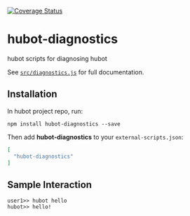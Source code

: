 [![Coverage Status](https://coveralls.io/repos/github/hubotio/hubot-diagnostics/badge.svg?branch=master)](https://coveralls.io/github/hubotio/hubot-diagnostics?branch=master)

# hubot-diagnostics

hubot scripts for diagnosing hubot

See [`src/diagnostics.js`](src/diagnostics.js) for full documentation.

## Installation

In hubot project repo, run:

`npm install hubot-diagnostics --save`

Then add **hubot-diagnostics** to your `external-scripts.json`:

```json
[
  "hubot-diagnostics"
]
```

## Sample Interaction

```
user1>> hubot hello
hubot>> hello!
```

